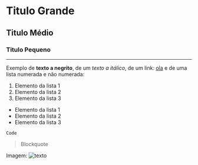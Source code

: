 # Titulo Grande
## Titulo Médio
### Titulo Pequeno

---


Exemplo de **texto a negrito**, de um *texto a itálico*, de um link: [ola](https://www.google.com/) e de uma lista numerada e não numerada:

1. Elemento da lista 1
2. Elemento da lista 2
3. Elemento da lista 3

- Elemento da lista 1
- Elemento da lista 2 
- Elemento da lista 3

`Code`

> Blockquote


Imagem: ![texto](https://upload.wikimedia.org/wikipedia/commons/thumb/d/db/Nasa_blue_marble.jpg/220px-Nasa_blue_marble.jpg)